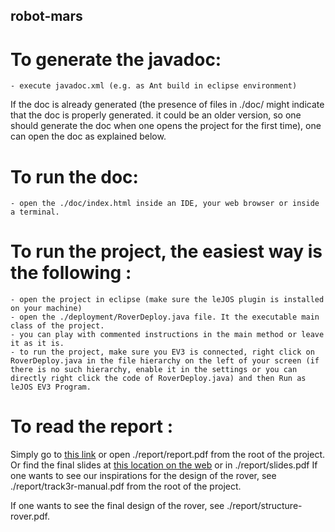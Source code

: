 ## robot-mars

# To generate the javadoc:
	- execute javadoc.xml (e.g. as Ant build in eclipse environment)

If the doc is already generated (the presence of files in ./doc/ might indicate that the doc is properly generated. it could be an older version, so one should generate the doc when one opens the project for the first time), one can open the doc as explained below.
# To run the doc:
	- open the ./doc/index.html inside an IDE, your web browser or inside a terminal.

# To run the project, the easiest way is the following :
	- open the project in eclipse (make sure the leJOS plugin is installed on your machine)
	- open the ./deployment/RoverDeploy.java file. It the executable main class of the project.
	- you can play with commented instructions in the main method or leave it as it is.
	- to run the project, make sure you EV3 is connected, right click on RoverDeploy.java in the file hierarchy on the left of your screen (if there is no such hierarchy, enable it in the settings or you can directly right click the code of RoverDeploy.java) and then Run as leJOS EV3 Program.

# To read the report :
Simply go to [this link](https://docs.google.com/document/d/1PBKaf7sduaifsA1EF2-ZCdax17EdOo_JF8SB2kIeYKI/edit?usp=sharing) or open ./report/report.pdf from the root of the project.
Or find the final slides at [this location on the web](https://docs.google.com/presentation/d/1_yzTYHzMnsf_Ay9Lnk8HakGHPcxOJnZ57ALASTaV8Tg/edit?usp=sharing) or in ./report/slides.pdf
If one wants to see our inspirations for the design of the rover, see ./report/track3r-manual.pdf from the root of the project.

If one wants to see the final design of the rover, see ./report/structure-rover.pdf.
